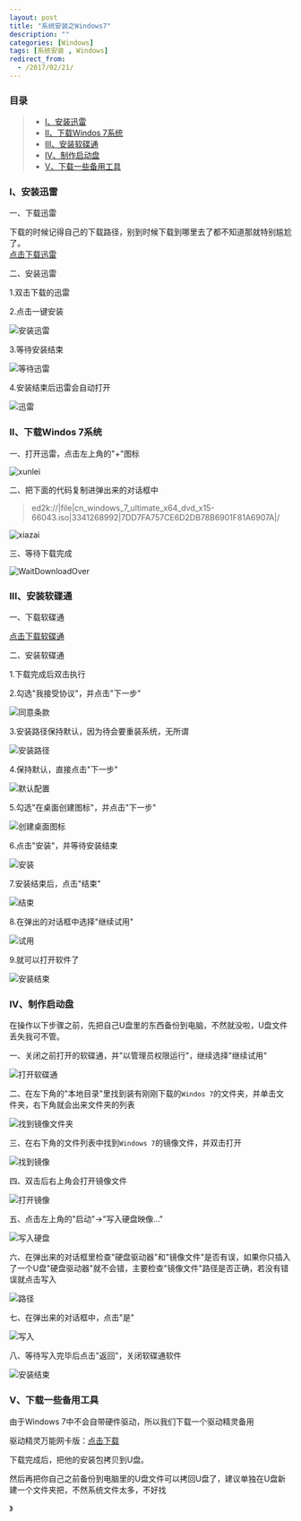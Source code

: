 ```yaml
---
layout: post
title: "系统安装之Windows7"
description: ""
categories: [Windows]
tags: [系统安装 , Windows]
redirect_from:
  - /2017/02/21/
---
```



### 目录  

> * [I、安装迅雷](#one)  
> * [II、下载Windos 7系统](#two)  
> * [III、安装软碟通](#three)  
> * [IV、制作启动盘](#four)  
> * [V、下载一些备用工具](#five)  


<a name="one"></a>
### I、安装迅雷  

一、下载迅雷  

下载的时候记得自己的下载路径，别到时候下载到哪里去了都不知道那就特别尴尬了。  
[点击下载迅雷](http://down.sandai.net/thunder9/Thunder9.1.25.604.exe)  

二、安装迅雷  

1.双击下载的迅雷  

2.点击一键安装  

![安装迅雷](https://github.com/xuzheyang/xuzheyang.github.io/raw/master/_pic/2017-02-21/20.png)  

3.等待安装结束  

![等待迅雷](https://github.com/xuzheyang/xuzheyang.github.io/raw/master/_pic/2017-02-21/21.png)  

4.安装结束后迅雷会自动打开  

![迅雷](https://github.com/xuzheyang/xuzheyang.github.io/raw/master/_pic/2017-02-21/22.png)  

<a name="two"></a>
### II、下载Windos 7系统  

一、打开迅雷，点击左上角的"+"图标  

![xunlei](https://github.com/xuzheyang/xuzheyang.github.io/raw/master/_pic/2017-02-21/1.png)  

二、把下面的代码复制进弹出来的对话框中  

> ed2k://|file|cn_windows_7_ultimate_x64_dvd_x15-66043.iso|3341268992|7DD7FA757CE6D2DB78B6901F81A6907A|/

![xiazai](https://github.com/xuzheyang/xuzheyang.github.io/raw/master/_pic/2017-02-21/2.png)  

三、等待下载完成  

![WaitDownloadOver](https://github.com/xuzheyang/xuzheyang.github.io/raw/master/_pic/2017-02-21/3.png)  

<a name="three"></a>
### III、安装软碟通  

一、下载软碟通  

[点击下载软碟通](http://sw.bos.baidu.com/sw-search-sp/software/ff52532ba24fd/uiso9_cn_9.6.6.3300.exe)  

二、安装软碟通  

1.下载完成后双击执行  

2.勾选"我接受协议"，并点击"下一步"    

![同意条款](https://github.com/xuzheyang/xuzheyang.github.io/raw/master/_pic/2017-02-21/4.png)  

3.安装路径保持默认，因为待会要重装系统，无所谓  

![安装路径](https://github.com/xuzheyang/xuzheyang.github.io/raw/master/_pic/2017-02-21/5.png)  

4.保持默认，直接点击"下一步"  

![默认配置](https://github.com/xuzheyang/xuzheyang.github.io/raw/master/_pic/2017-02-21/6.png)

5.勾选"在桌面创建图标"，并点击"下一步"  

![创建桌面图标](https://github.com/xuzheyang/xuzheyang.github.io/raw/master/_pic/2017-02-21/7.png)  

6.点击"安装"，并等待安装结束  

![安装](https://github.com/xuzheyang/xuzheyang.github.io/raw/master/_pic/2017-02-21/8.png)  

7.安装结束后，点击"结束"  

![结束](https://github.com/xuzheyang/xuzheyang.github.io/raw/master/_pic/2017-02-21/9.png)

8.在弹出的对话框中选择"继续试用"  

![试用](https://github.com/xuzheyang/xuzheyang.github.io/raw/master/_pic/2017-02-21/10.png)

9.就可以打开软件了  

![安装结束](https://github.com/xuzheyang/xuzheyang.github.io/raw/master/_pic/2017-02-21/11.png)

<a name="four"></a>
### IV、制作启动盘  

在操作以下步骤之前，先把自己U盘里的东西备份到电脑，不然就没啦，U盘文件丢失我可不管。  

一、关闭之前打开的软碟通，并"以管理员权限运行"，继续选择"继续试用"  

![打开软碟通](https://github.com/xuzheyang/xuzheyang.github.io/raw/master/_pic/2017-02-21/12.png)

二、在左下角的"本地目录"里找到装有刚刚下载的`Windos 7`的文件夹，并单击文件夹，右下角就会出来文件夹的列表  

![找到镜像文件夹](https://github.com/xuzheyang/xuzheyang.github.io/raw/master/_pic/2017-02-21/13.png)

三、在右下角的文件列表中找到`Windows 7`的镜像文件，并双击打开  

![找到镜像](https://github.com/xuzheyang/xuzheyang.github.io/raw/master/_pic/2017-02-21/14.png)

四、双击后右上角会打开镜像文件  

![打开镜像](https://github.com/xuzheyang/xuzheyang.github.io/raw/master/_pic/2017-02-21/15.png)

五、点击左上角的"启动"->"写入硬盘映像..."  

![写入硬盘](https://github.com/xuzheyang/xuzheyang.github.io/raw/master/_pic/2017-02-21/16.png)

六、在弹出来的对话框里检查"硬盘驱动器"和"镜像文件"是否有误，如果你只插入了一个U盘"硬盘驱动器"就不会错，主要检查"镜像文件"路径是否正确，若没有错误就点击写入    

![路径](https://github.com/xuzheyang/xuzheyang.github.io/raw/master/_pic/2017-02-21/17.png)

七、在弹出来的对话框中，点击"是"  

![写入](https://github.com/xuzheyang/xuzheyang.github.io/raw/master/_pic/2017-02-21/18.png)

八、等待写入完毕后点击"返回"，关闭软碟通软件  

![安装结束](https://github.com/xuzheyang/xuzheyang.github.io/raw/master/_pic/2017-02-21/19.png)


<a name="five"></a>  
### V、下载一些备用工具    

由于Windows 7中不会自带硬件驱动，所以我们下载一个驱动精灵备用  

驱动精灵万能网卡版：[点击下载](http://file.mydrivers.com/DGSetup_1289E.exe)  

下载完成后，把他的安装包拷贝到U盘。

然后再把你自己之前备份到电脑里的U盘文件可以拷回U盘了，建议单独在U盘新建一个文件夹把，不然系统文件太多，不好找  



















》
